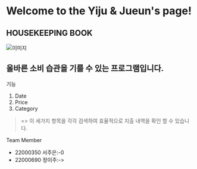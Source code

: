 # Welcome to the Yiju & Jueun's page!

## HOUSEKEEPING BOOK
![이미지](https://image.freepik.com/free-vector/house-with-gold-coins-money-illustration-real-estate-investment-concept-building-white-isolated_138676-868.jpg)

올바른 소비 습관을 기를 수 있는 프로그램입니다.
--------------------------------------

기능
1. Date
2. Price
3. Category
> => 이 세가지 항목을 각각 검색하여 효율적으로 지출 내역을 확인 할 수 있습니다.


  Team Member
* 22000350 서주은:-0
* 22000690 정이주:->
